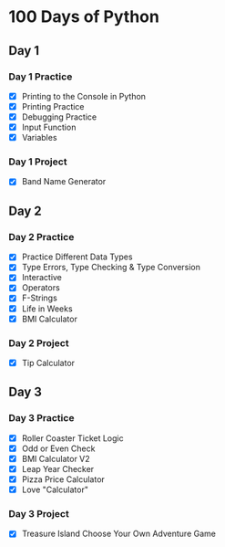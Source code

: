 # 100 Days of Python

## Day 1
### Day 1 Practice
- [x] Printing to the Console in Python
- [x] Printing Practice
- [x] Debugging Practice
- [x] Input Function
- [x] Variables
### Day 1 Project
- [x] Band Name Generator

## Day 2
### Day 2 Practice
- [x] Practice Different Data Types
- [x] Type Errors, Type Checking & Type Conversion
- [x] Interactive
- [x] Operators
- [x] F-Strings
- [x] Life in Weeks
- [x] BMI Calculator

### Day 2 Project
- [x] Tip Calculator

## Day 3
### Day 3 Practice
- [x] Roller Coaster Ticket Logic
- [x] Odd or Even Check
- [x] BMI Calculator V2
- [x] Leap Year Checker
- [x] Pizza Price Calculator
- [x] Love "Calculator"
### Day 3 Project
- [x] Treasure Island Choose Your Own Adventure Game